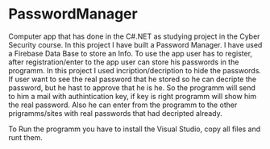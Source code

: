 # PasswordManager

Computer app that has done in the C#.NET as studying project in the Cyber Security course. In this project I have built a Password Manager.  I have used a Firebase Data Base to store an Info. 
To use the app user has to register, after registration/enter to the app user can store his passwords in the programm. In this project I used incription/decription to hide the passwords. If user want to see the real password that he stored so he can decripte the password, but he hast to approve that he is he. So the programm will send to him a mail with authintication key, if key is right programm will show him the real password. Also he can enter from the programm to the other prigramms/sites with real passwords that had decripted already.

To Run the programm you have to install the Visual Studio, copy all files and runt them.

